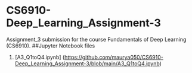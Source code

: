 # CS6910-Deep_Learning_Assignment-3
Assignment_3 submission for the course Fundamentals of Deep Learning (CS6910).
##Jupyter Notebook files
1. [A3_Q1toQ4.ipynb] (https://github.com/maurya050/CS6910-Deep_Learning_Assignment-3/blob/main/A3_Q1toQ4.ipynb)
